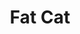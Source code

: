 ---
title : Fat Cat
layout: negocio
slogan: Fat Cat es un American Gourmet Pancake House que se enorgullece de ofrecer los mejores platos especiales y un excelente servicio al cliente.
web: https://fatcatpancakehouse.com/
categoria: Restaurant
imagenes: ["/assets/img/directorio/fat-cat.jpeg.webp"]
direccion: Blvd. Benito Juárez 300 local 7, Plaza la Costa, 22710, Rosarito, B.C.
estado: Baja California
municipio: Rosarito
codigo: 22710
latitude: 32.3280611
longitude: -117.0673065
telefono: 52 661 104 17 94
cocina: restaurant
rango: $$
facebook: https://www.facebook.com/fatcatrosarito/
instagram: 
whatsapp: 
horariodeservicio: Lunes a Domingo 8:00 PM - 14:00 PM 
descripcion: Servimos todos sus panqueques favoritos, incluidos los panqueques de manzana, los panqueques alemanes, los panqueques Ghiradelli de triple chocolate y más. También tenemos artículos especiales como The Hungry Man, Biscuits and Gravy, Ommelettes, Gourmet BLT y más
---